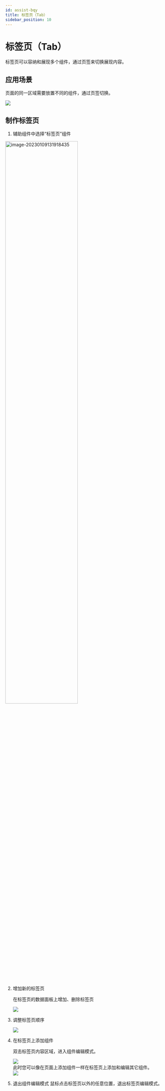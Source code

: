 ```yaml
---
id: assist-bqy
title: 标签页（Tab）
sidebar_position: 10
---
```

# 标签页（Tab）

标签页可以容纳和展现多个组件，通过页签来切换展现内容。

## 应用场景

页面的同一区域需要放置不同的组件，通过页签切换。

<div align="left"><img src="../../../static/img/datafor/visualizer/20230109_131213.gif"  /></div>

## 制作标签页

1. 辅助组件中选择“标签页”组件

<div align="left"><img src="../../../static/img/datafor/visualizer/image-20230109131918435.png" alt="image-20230109131918435"   width="67%" /></div>

2. 增加新的标签页

   在标签页的数据面板上增加、删除标签页

   <div align="left"><img src="../../../static/img/datafor/visualizer/image-20230109132150315.png"  /></div>

   

3. 调整标签页顺序

   <div align="left"><img src="../../../static/img/datafor/visualizer/20230109_132349.gif"  /></div>

4. 在标签页上添加组件

   双击标签页内容区域，进入组件编辑模式。

   <div align="left"><img src="../../../static/img/datafor/visualizer/image-20230109132740663.png"  /></div>
   此时您可以像在页面上添加组件一样在标签页上添加和编辑其它组件。
   
   <div align="left"><img src="../../../static/img/datafor/visualizer/20230109_132959.gif"  /></div>

4. 退出组件编辑模式
   鼠标点击标签页以外的任意位置，退出标签页编辑模式。